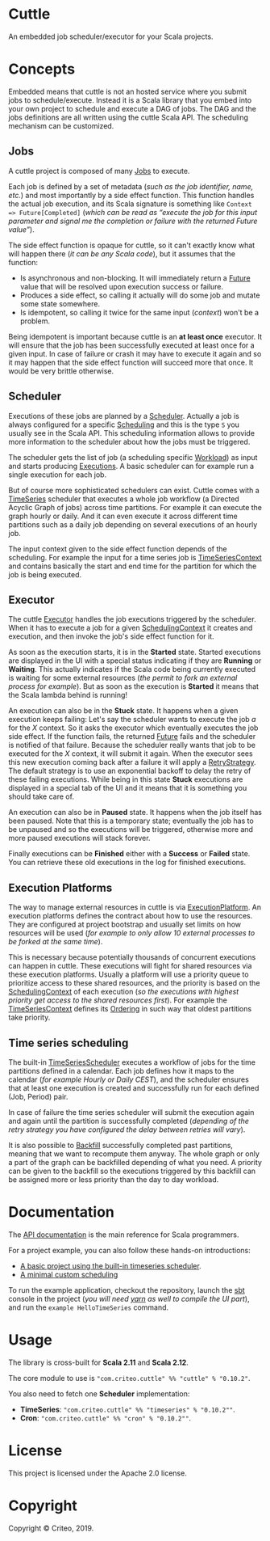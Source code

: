 # Cuttle

An embedded job scheduler/executor for your Scala projects.

# Concepts

Embedded means that cuttle is not an hosted service where you submit jobs to schedule/execute. Instead it is
a Scala library that you embed into your own project to schedule and execute a DAG of jobs. The DAG and the jobs
definitions are all written using the cuttle Scala API. The scheduling mechanism can be customized.

## Jobs

A cuttle project is composed of many [Jobs](https://criteo.github.io/cuttle/api/com/criteo/cuttle/Job.html) to execute.

Each job is defined by a set of metadata (_such as the job identifier, name, etc._) and most importantly by a side effect function. This function handles the actual job execution, and its Scala signature is something like `Context => Future[Completed]` (_which can be read as “execute the job for this input parameter and signal me the completion or failure with the returned Future value”_).

The side effect function is opaque for cuttle, so it can't exactly know what will happen there (_it can be any Scala code_), but it assumes that the function:

- Is asynchronous and non-blocking. It will immediately return a [Future](https://www.scala-lang.org/api/current/scala/concurrent/Future.html) value that will be resolved upon execution success or failure.
- Produces a side effect, so calling it actually will do some job and mutate some state somewhere.
- Is idempotent, so calling it twice for the same input (_context_) won't be a problem.

Being idempotent is important because cuttle is an __at least once__ executor. It will ensure that the job has been successfully executed at least once for a given input. In case of failure or crash it may have to execute it again and so it may happen that the side effect function will succeed more that once. It would be very brittle otherwise.

## Scheduler

Executions of these jobs are planned by a [Scheduler](https://criteo.github.io/cuttle/api/com/criteo/cuttle/Scheduler.html). Actually a job is always configured for a specific [Scheduling](https://criteo.github.io/cuttle/api/com/criteo/cuttle/Scheduling.html) and this is the type `S` you usually see in the Scala API. This scheduling information allows to provide more information to the scheduler about how the jobs must be triggered.

The scheduler gets the list of job (a scheduling specific [Workload](https://criteo.github.io/cuttle/api/com/criteo/cuttle/Workload.html)) as input and starts producing [Executions](https://criteo.github.io/cuttle/api/com/criteo/cuttle/Execution.html). A basic scheduler can for example run a single execution for each job.

But of course more sophisticated schedulers can exist. Cuttle comes with a [TimeSeries](https://criteo.github.io/cuttle/api/com/criteo/cuttle/timeseries/TimeSeries.html) scheduler that executes a whole job workflow (a Directed Acyclic Graph of jobs) across time partitions. For example it can execute the graph hourly or daily. And it can even execute it across different time partitions such as a daily job depending on several executions of an hourly job.

The input context given to the side effect function depends of the scheduling. For example the input for a time series job is [TimeSeriesContext](https://criteo.github.io/cuttle/api/com/criteo/cuttle/timeseries/TimeSeriesContext.html) and contains basically the start and end time for the partition for which the job is being executed.

## Executor

The cuttle [Executor](https://criteo.github.io/cuttle/api/com/criteo/cuttle/Executor.html) handles the job executions triggered by the scheduler. When it has to execute a job for a given [SchedulingContext](https://criteo.github.io/cuttle/api/com/criteo/cuttle/SchedulingContext.html) it creates and execution, and then invoke the job's side effect function for it.

As soon as the execution starts, it is in the __Started__ state. Started executions are displayed in the UI with a special status indicating if they are __Running__ or __Waiting__. This actually indicates if the Scala code being currently executed is waiting for some external resources (_the permit to fork an external process for example_). But as soon as the execution is __Started__ it means that the Scala lambda behind is running!

An execution can also be in the __Stuck__ state. It happens when a given execution keeps failing: Let's say the scheduler wants to execute the job _a_ for the _X_ context. So it asks the executor which eventually executes the job side effect. If the function fails, the returned [Future](https://www.scala-lang.org/api/current/scala/concurrent/Future.html) fails and the scheduler is notified of that failure. Because the scheduler really wants that job to be executed for the _X_ context, it will submit it again. When the executor sees this new execution coming back after a failure it will apply a [RetryStrategy](https://criteo.github.io/cuttle/api/com/criteo/cuttle/RetryStrategy.html). The default strategy is to use an exponential backoff to delay the retry of these failing executions. While being in this state __Stuck__ executions are displayed in a special tab of the UI and it means that it is something you should take care of.

An execution can also be in __Paused__ state. It happens when the job itself has been paused. Note that this is a temporary state; eventually the job has to be unpaused and so the executions will be triggered, otherwise more and more paused executions will stack forever.

Finally executions can be __Finished__ either with a __Success__ or __Failed__ state. You can retrieve these old executions in the log for finished executions.

## Execution Platforms

The way to manage external resources in cuttle is via [ExecutionPlatform](https://criteo.github.io/cuttle/api/com/criteo/cuttle/ExecutionPlatform.html). An execution platforms defines the contract about how to use the resources. They are configured at project bootstrap and usually set limits on how resources will be used (_for example to only allow 10 external processes to be forked at the same time_).

This is necessary because potentially thousands of concurrent executions can happen in cuttle. These executions will fight for shared resources via these execution platforms. Usually a platform will use a priority queue to prioritize access to these shared resources, and the priority is based on the [SchedulingContext](https://criteo.github.io/cuttle/api/com/criteo/cuttle/SchedulingContext.html) of each execution (_so the executions with highest priority get access to the shared resources first_). For example the [TimeSeriesContext](https://criteo.github.io/cuttle/api/com/criteo/cuttle/timeseries/TimeSeriesContext.html) defines its [Ordering](https://www.scala-lang.org/api/current/scala/math/Ordering.html) in such way that oldest partitions take priority.

## Time series scheduling

The built-in [TimeSeriesScheduler](https://criteo.github.io/cuttle/api/com/criteo/cuttle/timeseries/TimeSeriesScheduler.html) executes a workflow of jobs for the time partitions defined in a calendar. Each job defines how it maps to the calendar (_for example Hourly or Daily CEST_), and the scheduler ensures that at least one execution is created and successfully run for each defined (Job, Period) pair.

In case of failure the time series scheduler will submit the execution again and again until the partition is successfully completed (_depending of the retry strategy you have configured the delay between retries will vary_).

It is also possible to [Backfill](https://criteo.github.io/cuttle/api/com/criteo/cuttle/timeseries/Backfill.html) successfully completed past partitions, meaning that we want to recompute them anyway. The whole graph or only a part of the graph can be backfilled depending of what you need. A priority can be given to the backfill so the executions triggered by this backfill can be assigned more or less priority than the day to day workload.

# Documentation

The [API documentation](https://criteo.github.io/cuttle/api/index.html) is the main reference for Scala programmers.

For a project example, you can also follow these hands-on introductions:
- [A basic project using the built-in timeseries scheduler](https://criteo.github.io/cuttle/examples/examples0/HelloTimeSeries.scala.html).
- [A minimal custom scheduling](https://criteo.github.io/cuttle/examples/examples0/HelloCustomScheduling.scala.html)

To run the example application, checkout the repository, launch the [sbt](http://www.scala-sbt.org/) console in the project (_you will need [yarn](https://yarnpkg.com/en/) as well to compile the UI part_), and run the `example HelloTimeSeries` command.

# Usage

The library is cross-built for __Scala 2.11__ and __Scala 2.12__.

The core module to use is `"com.criteo.cuttle" %% "cuttle" % "0.10.2"`.

You also need to fetch one __Scheduler__ implementation:
- __TimeSeries__: `"com.criteo.cuttle" %% "timeseries" % "0.10.2""`.
- __Cron__: `"com.criteo.cuttle" %% "cron" % "0.10.2""`.

# License

This project is licensed under the Apache 2.0 license.

# Copyright

Copyright © Criteo, 2019.
